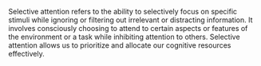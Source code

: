 Selective attention refers to the ability to selectively focus on specific stimuli while ignoring or filtering out irrelevant or distracting information. It involves consciously choosing to attend to certain aspects or features of the environment or a task while inhibiting attention to others. Selective attention allows us to prioritize and allocate our cognitive resources effectively.